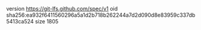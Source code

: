 version https://git-lfs.github.com/spec/v1
oid sha256:ea932f6411560296a5a1d2b718b262244a7d2d090d8e83959c337db5413ca524
size 1805

